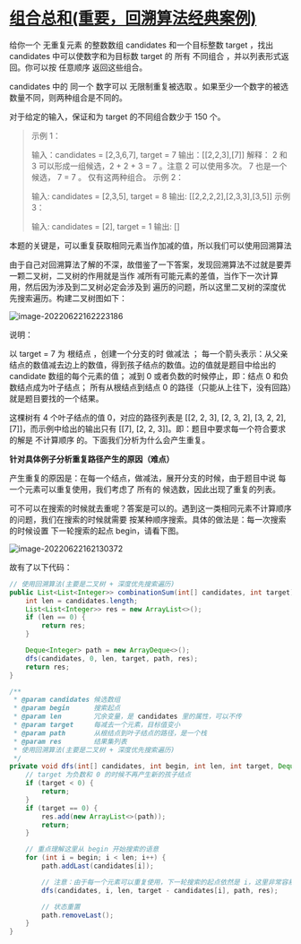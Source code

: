 # [组合总和(重要，回溯算法经典案例)](https://leetcode.cn/problems/combination-sum/)

给你一个 无重复元素 的整数数组 candidates 和一个目标整数 target ，找出 candidates 中可以使数字和为目标数 target 的 所有 不同组合 ，并以列表形式返回。你可以按 任意顺序 返回这些组合。

candidates 中的 同一个 数字可以 无限制重复被选取 。如果至少一个数字的被选数量不同，则两种组合是不同的。 

对于给定的输入，保证和为 target 的不同组合数少于 150 个。

> 示例 1：
>
> 输入：candidates = [2,3,6,7], target = 7
> 输出：[[2,2,3],[7]]
> 解释：
> 2 和 3 可以形成一组候选，2 + 2 + 3 = 7 。注意 2 可以使用多次。
> 7 也是一个候选， 7 = 7 。
> 仅有这两种组合。
> 示例 2：
>
> 输入: candidates = [2,3,5], target = 8
> 输出: [[2,2,2,2],[2,3,3],[3,5]]
> 示例 3：
>
> 输入: candidates = [2], target = 1
> 输出: []

本题的关键是，可以重复获取相同元素当作加减的值，所以我们可以使用回溯算法

由于自己对回溯算法了解的不深，故借鉴了一下答案，发现回溯算法不过就是要弄一颗二叉树，二叉树的作用就是当作 减所有可能元素的差值，当作下一次计算用，然后因为涉及到二叉树必定会涉及到 遍历的问题，所以这里二叉树的深度优先搜索遍历。构建二叉树图如下：

![image-20220622162223186](http://image.tinx.top/image-20220622162223186.png)

说明：

以 target = 7 为 根结点 ，创建一个分支的时 做减法 ；
每一个箭头表示：从父亲结点的数值减去边上的数值，得到孩子结点的数值。边的值就是题目中给出的 candidate 数组的每个元素的值；
减到 0 或者负数的时候停止，即：结点 0 和负数结点成为叶子结点；
所有从根结点到结点 0 的路径（只能从上往下，没有回路）就是题目要找的一个结果。

这棵树有 4 个叶子结点的值 0，对应的路径列表是 [[2, 2, 3], [2, 3, 2], [3, 2, 2], [7]]，而示例中给出的输出只有 [[7], [2, 2, 3]]。即：题目中要求每一个符合要求的解是 不计算顺序 的。下面我们分析为什么会产生重复。

**针对具体例子分析重复路径产生的原因（难点）**

产生重复的原因是：在每一个结点，做减法，展开分支的时候，由于题目中说 每一个元素可以重复使用，我们考虑了 所有的 候选数，因此出现了重复的列表。

可不可以在搜索的时候就去重呢？答案是可以的。遇到这一类相同元素不计算顺序的问题，我们在搜索的时候就需要 按某种顺序搜索。具体的做法是：每一次搜索的时候设置 下一轮搜索的起点 begin，请看下图。

![image-20220622162130372](http://image.tinx.top/image-20220622162130372.png)

故有了以下代码：

```java
// 使用回溯算法(主要是二叉树 + 深度优先搜索遍历)
public List<List<Integer>> combinationSum(int[] candidates, int target) {
    int len = candidates.length;
    List<List<Integer>> res = new ArrayList<>();
    if (len == 0) {
        return res;
    }

    Deque<Integer> path = new ArrayDeque<>();
    dfs(candidates, 0, len, target, path, res);
    return res;
}

/**
 * @param candidates 候选数组
 * @param begin      搜索起点
 * @param len        冗余变量，是 candidates 里的属性，可以不传
 * @param target     每减去一个元素，目标值变小
 * @param path       从根结点到叶子结点的路径，是一个栈
 * @param res        结果集列表
 * 使用回溯算法(主要是二叉树 + 深度优先搜索遍历)
 */
private void dfs(int[] candidates, int begin, int len, int target, Deque<Integer> path, List<List<Integer>> res) {
    // target 为负数和 0 的时候不再产生新的孩子结点
    if (target < 0) {
        return;
    }
    if (target == 0) {
        res.add(new ArrayList<>(path));
        return;
    }

    // 重点理解这里从 begin 开始搜索的语意
    for (int i = begin; i < len; i++) {
        path.addLast(candidates[i]);

        // 注意：由于每一个元素可以重复使用，下一轮搜索的起点依然是 i，这里非常容易弄错
        dfs(candidates, i, len, target - candidates[i], path, res);

        // 状态重置
        path.removeLast();
    }
}
```